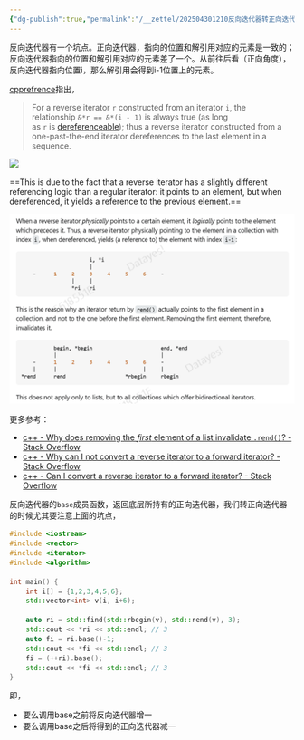 ```yaml
---
{"dg-publish":true,"permalink":"/__zettel/202504301210反向迭代器转正向迭代器/","title":202504301210,"tags":["iterator","reverse_iterator"],"created":"2025-04-30T12:10:32+08:00"}
---
```


反向迭代器有一个坑点。正向迭代器，指向的位置和解引用对应的元素是一致的；反向迭代器指向的位置和解引用对应的元素差了一个。从前往后看（正向角度），反向迭代器指向位置i，那么解引用会得到i-1位置上的元素。

[cpprefrence](https://en.cppreference.com/w/cpp/iterator/reverse_iterator)指出，

> For a reverse iterator `r` constructed from an iterator `i`, the relationship `&*r == &*(i - 1)` is always true (as long as `r` is [dereferenceable](https://en.cppreference.com/w/cpp/iterator#Dereferenceability_and_validity "cpp/iterator")); thus a reverse iterator constructed from a one-past-the-end iterator dereferences to the last element in a sequence.

![](https://upload.cppreference.com/mwiki/images/3/39/range-rbegin-rend.svg)


==This is due to the fact that a reverse iterator has a slightly different referencing logic than a regular iterator: it points to an element, but when dereferenced, it yields a reference to the previous element.==

![](/img/user/assets/image-20250430.121816.913.png)

更多参考：

- [c++ - Why does removing the _first_ element of a list invalidate `.rend()`? - Stack Overflow](https://stackoverflow.com/questions/14760134/why-does-removing-the-first-element-of-a-list-invalidate-rend/14760316#14760316)
- [c++ - Why can I not convert a reverse iterator to a forward iterator? - Stack Overflow](https://stackoverflow.com/questions/4407985/why-can-i-not-convert-a-reverse-iterator-to-a-forward-iterator/4408182)
- [c++ - Can I convert a reverse iterator to a forward iterator? - Stack Overflow](https://stackoverflow.com/questions/2037867/can-i-convert-a-reverse-iterator-to-a-forward-iterator)

反向迭代器的`base`成员函数，返回底层所持有的正向迭代器，我们转正向迭代器的时候尤其要注意上面的坑点，

```cpp
#include <iostream>
#include <vector>
#include <iterator>
#include <algorithm>

int main() { 
    int i[] = {1,2,3,4,5,6};
    std::vector<int> v(i, i+6);

    auto ri = std::find(std::rbegin(v), std::rend(v), 3);
    std::cout << *ri << std::endl; // 3
    auto fi = ri.base()-1;
    std::cout << *fi << std::endl; // 3
    fi = (++ri).base();
    std::cout << *fi << std::endl; // 3
}
```

即，

- 要么调用base之前将反向迭代器增一
- 要么调用base之后将得到的正向迭代器减一